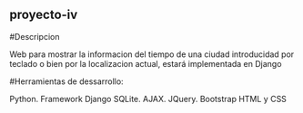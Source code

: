 ## proyecto-iv

#Descripcion

Web para mostrar la informacion del tiempo de una ciudad introducidad por teclado o bien por la localizacion actual, estará implementada en Django


#Herramientas de dessarrollo:

Python.
Framework Django
SQLite.
AJAX.
JQuery.
Bootstrap
HTML y CSS
